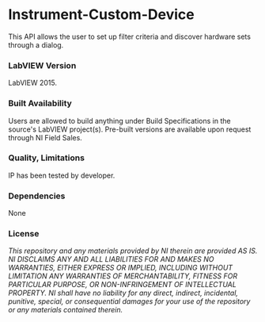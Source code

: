 Instrument-Custom-Device
========================

This API allows the user to set up filter criteria and discover hardware sets through a dialog.

### LabVIEW Version ###

LabVIEW 2015.

### Built Availability ###

Users are allowed to build anything under Build Specifications in the source's LabVIEW project(s).  Pre-built versions are available upon request through NI Field Sales. 

### Quality, Limitations ###

IP has been tested by developer. 

### Dependencies ###

None

### License ###

*This repository and any materials provided by NI therein are provided AS IS. NI DISCLAIMS ANY AND ALL LIABILITIES FOR AND MAKES NO WARRANTIES, EITHER EXPRESS OR IMPLIED, INCLUDING WITHOUT LIMITATION ANY WARRANTIES OF MERCHANTABILITY, FITNESS FOR  PARTICULAR PURPOSE, OR NON-INFRINGEMENT OF INTELLECTUAL PROPERTY. NI shall have no liability for any direct, indirect, incidental, punitive, special, or consequential damages for your use of the repository or any materials contained therein.*
